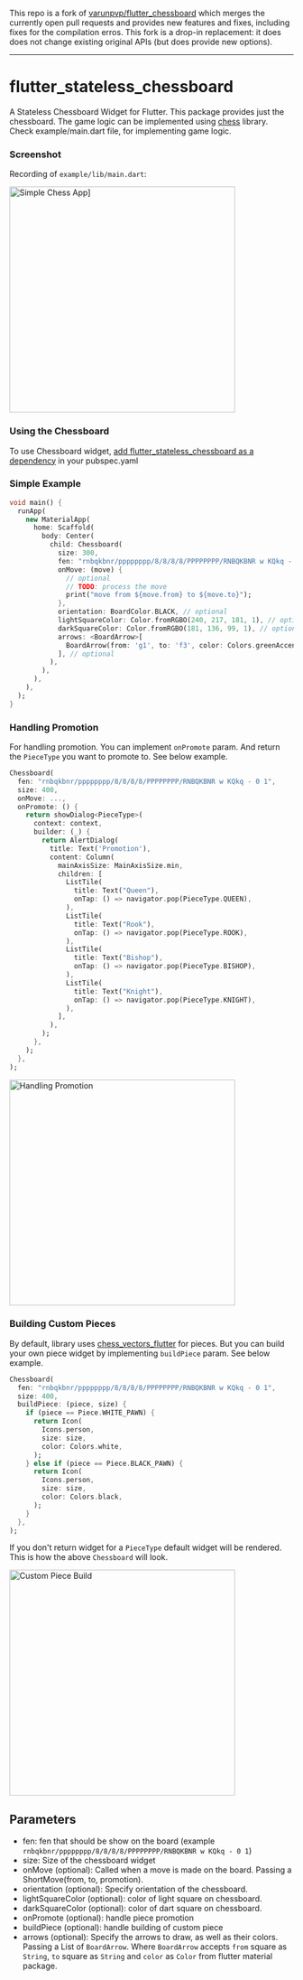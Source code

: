 This repo is a fork of [varunpvp/flutter_chessboard](https://github.com/varunpvp/flutter_chessboard) which merges the currently open pull requests and provides new features and fixes, including fixes for the compilation erros. This fork is a drop-in replacement: it does does not change existing original APIs (but does provide new options).

---

# flutter_stateless_chessboard

A Stateless Chessboard Widget for Flutter. This package provides just the chessboard. The game logic can be implemented using [chess](https://pub.dev/packages/chess) library. Check example/main.dart file, for implementing game logic.

### Screenshot

Recording of `example/lib/main.dart`:

<img src="https://github.com/varunpvp/flutter_chessboard/blob/main/preview.gif" alt="Simple Chess App]" width="400"/>

### Using the Chessboard

To use Chessboard widget, [add flutter_stateless_chessboard as a dependency](https://pub.dev/packages/flutter_stateless_chessboard/install) in your pubspec.yaml

### Simple Example

```dart
void main() {
  runApp(
    new MaterialApp(
      home: Scaffold(
        body: Center(
          child: Chessboard(
            size: 300,
            fen: "rnbqkbnr/pppppppp/8/8/8/8/PPPPPPPP/RNBQKBNR w KQkq - 0 1",
            onMove: (move) {
              // optional
              // TODO: process the move
              print("move from ${move.from} to ${move.to}");
            },
            orientation: BoardColor.BLACK, // optional
            lightSquareColor: Color.fromRGBO(240, 217, 181, 1), // optional
            darkSquareColor: Color.fromRGBO(181, 136, 99, 1), // optional
            arrows: <BoardArrow>[
              BoardArrow(from: 'g1', to: 'f3', color: Colors.greenAccent,),
            ], // optional
          ),
        ),
      ),
    ),
  );
}

```

### Handling Promotion

For handling promotion. You can implement `onPromote` param. And return the `PieceType` you want to promote to. See below example.

```dart
Chessboard(
  fen: "rnbqkbnr/pppppppp/8/8/8/8/PPPPPPPP/RNBQKBNR w KQkq - 0 1",
  size: 400,
  onMove: ...,
  onPromote: () {
    return showDialog<PieceType>(
      context: context,
      builder: (_) {
        return AlertDialog(
          title: Text('Promotion'),
          content: Column(
            mainAxisSize: MainAxisSize.min,
            children: [
              ListTile(
                title: Text("Queen"),
                onTap: () => navigator.pop(PieceType.QUEEN),
              ),
              ListTile(
                title: Text("Rook"),
                onTap: () => navigator.pop(PieceType.ROOK),
              ),
              ListTile(
                title: Text("Bishop"),
                onTap: () => navigator.pop(PieceType.BISHOP),
              ),
              ListTile(
                title: Text("Knight"),
                onTap: () => navigator.pop(PieceType.KNIGHT),
              ),
            ],
          ),
        );
      },
    );
  },
);
```

<img src="https://github.com/varunpvp/flutter_chessboard/blob/main/promotion.gif" alt="Handling Promotion" width="400"/>

### Building Custom Pieces

By default, library uses [chess_vectors_flutter](https://pub.dev/packages/chess_vectors_flutter) for pieces. But you can build your own piece widget by implementing `buildPiece` param. See below example.

```dart
Chessboard(
  fen: "rnbqkbnr/pppppppp/8/8/8/8/PPPPPPPP/RNBQKBNR w KQkq - 0 1",
  size: 400,
  buildPiece: (piece, size) {
    if (piece == Piece.WHITE_PAWN) {
      return Icon(
        Icons.person,
        size: size,
        color: Colors.white,
      );
    } else if (piece == Piece.BLACK_PAWN) {
      return Icon(
        Icons.person,
        size: size,
        color: Colors.black,
      );
    }
  },
);
```

If you don't return widget for a `PieceType` default widget will be rendered. This is how the above `Chessboard` will look.

<img src="https://github.com/varunpvp/flutter_chessboard/blob/main/custom-pieces.png" alt="Custom Piece Build" width="400"/>

## Parameters

- fen: fen that should be show on the board (example `rnbqkbnr/pppppppp/8/8/8/8/PPPPPPPP/RNBQKBNR w KQkq - 0 1`)
- size: Size of the chessboard widget
- onMove (optional): Called when a move is made on the board. Passing a ShortMove(from, to, promotion).
- orientation (optional): Specify orientation of the chessboard.
- lightSquareColor (optional): color of light square on chessboard.
- darkSquareColor (optional): color of dart square on chessboard.
- onPromote (optional): handle piece promotion
- buildPiece (optional): handle building of custom piece
- arrows (optional): Specify the arrows to draw, as well as their colors. Passing a List of `BoardArrow`. Where `BoardArrow` accepts `from` square as `String`, `to` square as `String` and `color` as `Color` from flutter material package.